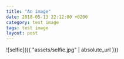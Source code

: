 ```yaml
---
title: "An image"
date: 2018-05-13 22:12:00 +0200
category: test image
tags: test image
layout: post
---
```

![selfie]({{ "assets/selfie.jpg" | absolute_url }})


